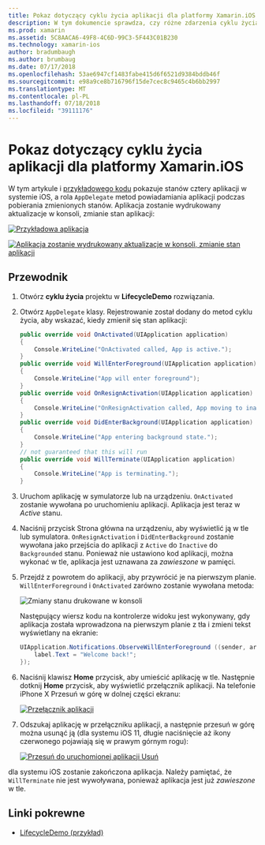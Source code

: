 ```yaml
---
title: Pokaz dotyczący cyklu życia aplikacji dla platformy Xamarin.iOS
description: W tym dokumencie sprawdza, czy różne zdarzenia cyklu życia, obsługiwane przez delegata aplikacji w aplikacji systemu iOS, demonstrując, kiedy i jak te zdarzenia są obsługiwane.
ms.prod: xamarin
ms.assetid: 5C8AACA6-49F8-4C6D-99C3-5F443C01B230
ms.technology: xamarin-ios
author: bradumbaugh
ms.author: brumbaug
ms.date: 07/17/2018
ms.openlocfilehash: 53ae6947cf1483fabe415d6f6521d9384bddb46f
ms.sourcegitcommit: e98a9ce8b716796f15de7cec8c9465c4b6bb2997
ms.translationtype: MT
ms.contentlocale: pl-PL
ms.lasthandoff: 07/18/2018
ms.locfileid: "39111176"
---
```

# <a name="application-lifecycle-demo-for-xamarinios"></a>Pokaz dotyczący cyklu życia aplikacji dla platformy Xamarin.iOS

W tym artykule i [przykładowego kodu](https://developer.xamarin.com/samples/monotouch/LifecycleDemo/) pokazuje stanów cztery aplikacji w systemie iOS, a rola `AppDelegate` metod powiadamiania aplikacji podczas pobierania zmienionych stanów. Aplikacja zostanie wydrukowany aktualizacje w konsoli, zmianie stan aplikacji:

[![](application-lifecycle-demo-images/image3-sml.png "Przykładowa aplikacja")](application-lifecycle-demo-images/image3.png#lightbox)

[![](application-lifecycle-demo-images/image4.png "Aplikacja zostanie wydrukowany aktualizacje w konsoli, zmianie stan aplikacji")](application-lifecycle-demo-images/image4.png#lightbox)

## <a name="walkthrough"></a>Przewodnik

1. Otwórz **cyklu życia** projektu w **LifecycleDemo** rozwiązania.
1. Otwórz `AppDelegate` klasy. Rejestrowanie został dodany do metod cyklu życia, aby wskazać, kiedy zmienił się stan aplikacji:

    ```csharp
    public override void OnActivated(UIApplication application)
    {
        Console.WriteLine("OnActivated called, App is active.");
    }
    public override void WillEnterForeground(UIApplication application)
    {
        Console.WriteLine("App will enter foreground");
    }
    public override void OnResignActivation(UIApplication application)
    {
        Console.WriteLine("OnResignActivation called, App moving to inactive state.");
    }
    public override void DidEnterBackground(UIApplication application)
    {
        Console.WriteLine("App entering background state.");
    }
    // not guaranteed that this will run
    public override void WillTerminate(UIApplication application)
    {
        Console.WriteLine("App is terminating.");
    }
    ```

1. Uruchom aplikację w symulatorze lub na urządzeniu. `OnActivated` zostanie wywołana po uruchomieniu aplikacji. Aplikacja jest teraz w _Active_ stanu.
1. Naciśnij przycisk Strona główna na urządzeniu, aby wyświetlić ją w tle lub symulatora. `OnResignActivation` i `DidEnterBackground` zostanie wywołana jako przejścia do aplikacji z `Active` do `Inactive` do `Backgrounded` stanu. Ponieważ nie ustawiono kod aplikacji, można wykonać w tle, aplikacja jest uznawana za _zawieszone_ w pamięci.
1. Przejdź z powrotem do aplikacji, aby przywrócić je na pierwszym planie. `WillEnterForeground` i `OnActivated` zarówno zostanie wywołana metoda:

    ![](application-lifecycle-demo-images/image4.png "Zmiany stanu drukowane w konsoli")

    Następujący wiersz kodu na kontrolerze widoku jest wykonywany, gdy aplikacja została wprowadzona na pierwszym planie z tła i zmieni tekst wyświetlany na ekranie:

    ```csharp
    UIApplication.Notifications.ObserveWillEnterForeground ((sender, args) => {
        label.Text = "Welcome back!";
    });
    ```

1. Naciśnij klawisz **Home** przycisk, aby umieścić aplikację w tle. Następnie dotknij **Home** przycisk, aby wyświetlić przełącznik aplikacji. Na telefonie iPhone X Przesuń w górę w dolnej części ekranu:

    [![Przełącznik aplikacji](application-lifecycle-demo-images/app-switcher-sml.png "przełącznik aplikacji")](application-lifecycle-demo-images/app-switcher.png#lightbox)
  
1. Odszukaj aplikację w przełączniku aplikacji, a następnie przesuń w górę można usunąć ją (dla systemu iOS 11, długie naciśnięcie aż ikony czerwonego pojawiają się w prawym górnym rogu):

    [![Przesuń do uruchomionej aplikacji Usuń](application-lifecycle-demo-images/app-switcher-swipe-sml.png "przesunięcia do usuwania uruchomionej aplikacji")](application-lifecycle-demo-images/app-switcher-swipe.png#lightbox)

dla systemu iOS zostanie zakończona aplikacja. Należy pamiętać, że `WillTerminate` nie jest wywoływana, ponieważ aplikacja jest już _zawieszone_ w tle.

## <a name="related-links"></a>Linki pokrewne

- [LifecycleDemo (przykład)](https://developer.xamarin.com/samples/monotouch/LifecycleDemo/)
